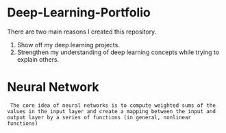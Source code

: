 # Deep-Learning-Portfolio
There are two main reasons I created this repository.
1) Show off my deep learning projects.
2) Strengthen my understanding of deep learning concepts while trying to explain others. 


# Neural Network

` The core idea of neural networks is to compute weighted sums of the values in the input layer and create a mapping between the input and output layer by a series of functions (in general, nonlinear functions)`
